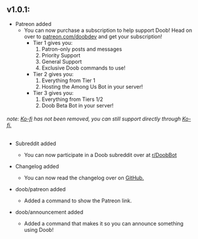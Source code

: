 ## v1.0.1:
* Patreon added
    - You can now purchase a subscription to help support Doob! Head on over to [patreon.com/doobdev](https://patreon.com/doobdev) and get your subscription!
        - Tier 1 gives you:
            1. Patron-only posts and messages
            2. Priority Support
            3. General Support
            4. Exclusive Doob commands to use!
        - Tier 2 gives you:
            1. Everything from Tier 1
            2. Hosting the Among Us Bot in your server!
        - Tier 3 gives you:
            1. Everything from Tiers 1/2
            2. Doob Beta Bot in your server!

###### note: [Ko-fi](https://ko-fi.com/mmatt) has not been removed, you can still support directly through [Ko-fi.](https://ko-fi.com/mmatt)

* Subreddit added
    - You can now participate in a Doob subreddit over at [r/DoobBot](https://reddit.com/r/doobbot)

* Changelog added
    - You can now read the changelog over on [GitHub.](https://github.com/doobdev/doob/blob/master/CHANGELOG.md)

* doob/patreon added
    - Added a command to show the Patreon link.

* doob/announcement added
    - Added a command that makes it so you can announce something using Doob!
